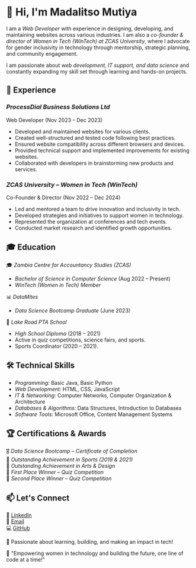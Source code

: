 # 👋 Hi, I'm Madalitso Mutiya  


I am a *Web Developer* with experience in designing, developing, and maintaining websites across various industries. I am also a *co-founder & director* of *Women in Tech (WinTech) at ZCAS University*, where I advocate for gender inclusivity in technology through mentorship, strategic planning, and community engagement.  

I am passionate about *web development, IT support, and data science* and constantly expanding my skill set through learning and hands-on projects.


## 💼 Experience  

### *ProcessDial Business Solutions Ltd*  
Web Developer (Nov 2023 – Dec 2023)  
- Developed and maintained websites for various clients.  
- Created well-structured and tested code following best practices.  
- Ensured website compatibility across different browsers and devices.  
- Provided technical support and implemented improvements for existing websites.  
- Collaborated with developers in brainstorming new products and services.  

### *ZCAS University – Women in Tech (WinTech)*  
Co-Founder & Director (Nov 2022 – Dec 2024)  
- Led and mentored a team to drive innovation and inclusivity in tech.  
- Developed strategies and initiatives to support women in technology.  
- Represented the organization at conferences and tech events.  
- Conducted market research and identified growth opportunities.  


## 🎓 Education  

🎓 *Zambia Centre for Accountancy Studies (ZCAS)*  
- *Bachelor of Science in Computer Science* (Aug 2022 – Present)  
- *WinTech (Women in Tech) Member*  

📊 *DataMites*  
- *Data Science Bootcamp Graduate* (June 2023)  

🏫 *Lake Road PTA School*  
- *High School Diploma* (2018 – 2021)  
- Active in quiz competitions, science fairs, and sports.  
- Sports Coordinator (2020 – 2021).  


## 🛠 Technical Skills  

- *Programming:* Basic Java, Basic Python  
- *Web Development:* HTML, CSS, JavaScript  
- *IT & Networking:* Computer Networks, Computer Organization & Architecture  
- *Databases & Algorithms:* Data Structures, Introduction to Databases  
- *Software Tools:* Microsoft Office, Content Management Systems
  

## 🏆 Certifications & Awards  

🎖 *Data Science Bootcamp – Certificate of Completion*  
🏅 *Outstanding Achievement in Sports (2019 & 2021)*  
🎨 *Outstanding Achievement in Arts & Design*  
🥇 *First Place Winner – Quiz Competition*  
🥈 *Second Place Winner – Quiz Competition*  


## 📫 Let's Connect  

🔗 [LinkedIn](https://www.linkedin.com/in/madalitso-mutiya-399b00235/)  
📧 [Email](mailto:madalitsomutiya@outlook.com)  
💻 [GitHub](https://github.com/Ma-dalitso)  

🚀 Passionate about learning, building, and making an impact in tech!  

🌟 "Empowering women in technology and building the future, one line of code at a time!"
